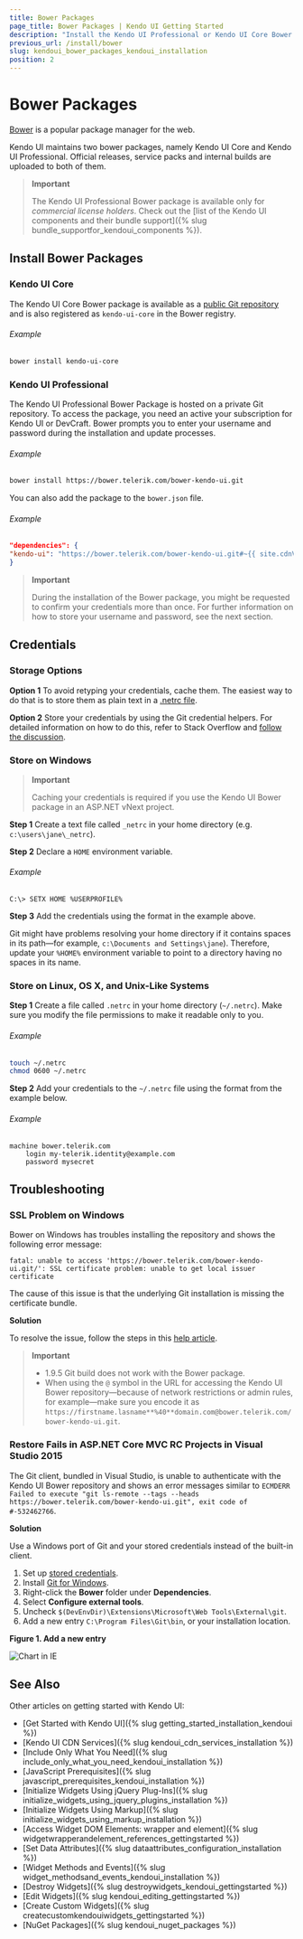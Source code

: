 ```yaml
---
title: Bower Packages
page_title: Bower Packages | Kendo UI Getting Started
description: "Install the Kendo UI Professional or Kendo UI Core Bower package."
previous_url: /install/bower
slug: kendoui_bower_packages_kendoui_installation
position: 2
---
```


# Bower Packages

[Bower](http://bower.io/) is a popular package manager for the web.

Kendo UI maintains two bower packages, namely Kendo UI Core and Kendo UI Professional. Official releases, service packs and internal builds are uploaded to both of them.

> **Important**
>  
> The Kendo UI Professional Bower package is available only for _commercial license holders_. Check out the [list of the Kendo UI components and their bundle support]({% slug bundle_supportfor_kendoui_components %}).

## Install Bower Packages

### Kendo UI Core

The Kendo UI Core Bower package is available as a [public Git repository](https://github.com/kendo-labs/bower-kendo-ui) and is also registered as `kendo-ui-core` in the Bower registry.

###### Example

```sh
bower install kendo-ui-core
```

### Kendo UI Professional

The Kendo UI Professional Bower Package is hosted on a private Git repository. To access the package, you need an active your subscription for Kendo UI or DevCraft. Bower prompts you to enter your username and password during the installation and update processes.

###### Example

```sh
bower install https://bower.telerik.com/bower-kendo-ui.git
```

You can also add the package to the `bower.json` file.

###### Example

```json
"dependencies": {
"kendo-ui": "https://bower.telerik.com/bower-kendo-ui.git#~{{ site.cdnVersion }}"
}
```

> **Important**  
>
> During the installation of the Bower package, you might be requested to confirm your credentials more than once. For further information on how to store your username and password, see the next section.

## Credentials

### Storage Options

**Option 1** To avoid retyping your credentials, cache them. The easiest way to do that is to store them as plain text in a [.netrc file](http://www.mavetju.org/unix/netrc.php).

**Option 2** Store your credentials by using the Git credential helpers. For detailed information on how to do this, refer to Stack Overflow and [follow the discussion](http://stackoverflow.com/questions/5343068/is-there-a-way-to-skip-password-typing-when-using-https-github).

### Store on Windows

> **Important**  
>
> Caching your credentials is required if you use the Kendo UI Bower package in an ASP.NET vNext project.

**Step 1** Create a text file called `_netrc` in your home directory (e.g. `c:\users\jane\_netrc`).

**Step 2** Declare a `HOME` environment variable.

###### Example

```
C:\> SETX HOME %USERPROFILE%
```

**Step 3** Add the credentials using the format in the example above.

Git might have problems resolving your home directory if it contains spaces in its path&mdash;for example, `c:\Documents and Settings\jane`). Therefore, update your `%HOME%` environment variable to point to a directory having no spaces in its name.

### Store on Linux, OS X, and Unix-Like Systems

**Step 1** Create a file called `.netrc` in your home directory (`~/.netrc`). Make sure you modify the file permissions to make it readable only to you.

###### Example

```sh
touch ~/.netrc
chmod 0600 ~/.netrc
```

**Step 2** Add your credentials to the `~/.netrc` file using the format from the example below.

###### Example

```
machine bower.telerik.com
    login my-telerik.identity@example.com
    password mysecret
```

## Troubleshooting

### SSL Problem on Windows

Bower on Windows has troubles installing the repository and shows the following error message:

```
fatal: unable to access 'https://bower.telerik.com/bower-kendo-ui.git/': SSL certificate problem: unable to get local issuer certificate
```

The cause of this issue is that the underlying Git installation is missing the certificate bundle.

**Solution**

To resolve the issue, follow the steps in this [help article](http://blogs.msdn.com/b/phkelley/archive/2014/01/20/adding-a-corporate-or-self-signed-certificate-authority-to-git-exe-s-store.aspx).

> **Important**  
> * 1.9.5 Git build does not work with the Bower package.
> * When using the `@` symbol in the URL for accessing the Kendo UI Bower repository&mdash;because of network restrictions or admin rules, for example&mdash;make sure you encode it as `https://firstname.lasname**%40**domain.com@bower.telerik.com/bower-kendo-ui.git`.

### Restore Fails in ASP.NET Core MVC RC Projects in Visual Studio 2015

The Git client, bundled in Visual Studio, is unable to authenticate with the Kendo UI Bower repository and shows an error messages similar to `ECMDERR Failed to execute "git ls-remote --tags --heads https://bower.telerik.com/bower-kendo-ui.git", exit code of #-532462766`.

**Solution**

Use a Windows port of Git and your stored credentials instead of the built-in client.

1. Set up [stored credentials](#store-credentials-windows).
1. Install [Git for Windows](https://git-for-windows.github.io/).
1. Right-click the **Bower** folder under **Dependencies**.
1. Select **Configure external tools**.
1. Uncheck `$(DevEnvDir)\Extensions\Microsoft\Web Tools\External\git`.
1. Add a new entry `C:\Program Files\Git\bin`, or your installation location.

**Figure 1. Add a new entry**

![Chart in IE](/images/vs2015-external-tools.png)

## See Also

Other articles on getting started with Kendo UI:

* [Get Started with Kendo UI]({% slug getting_started_installation_kendoui %})
* [Kendo UI CDN Services]({% slug kendoui_cdn_services_installation %})
* [Include Only What You Need]({% slug include_only_what_you_need_kendoui_installation %})
* [JavaScript Prerequisites]({% slug javascript_prerequisites_kendoui_installation %})
* [Initialize Widgets Using jQuery Plug-Ins]({% slug initialize_widgets_using_jquery_plugins_installation %})
* [Initialize Widgets Using Markup]({% slug initialize_widgets_using_markup_installation %})
* [Access Widget DOM Elements: wrapper and element]({% slug widgetwrapperandelement_references_gettingstarted %})
* [Set Data Attributes]({% slug dataattributes_configuration_installation %})
* [Widget Methods and Events]({% slug widget_methodsand_events_kendoui_installation %})
* [Destroy Widgets]({% slug destroywidgets_kendoui_gettingstarted %})
* [Edit Widgets]({% slug kendoui_editing_gettingstarted %})
* [Create Custom Widgets]({% slug createcustomkendouiwidgets_gettingstarted %})
* [NuGet Packages]({% slug kendoui_nuget_packages %})

